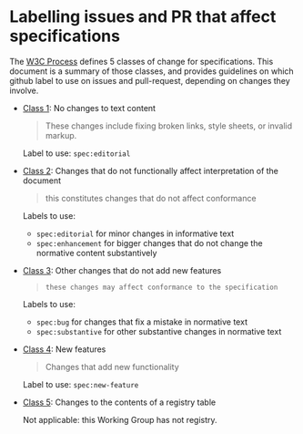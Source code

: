 # Labelling issues and PR that affect specifications

The [W3C Process] defines 5 classes of change for specifications.
This document is a summary of those classes,
and provides guidelines on which github label to use on issues and pull-request,
depending on changes they involve.

* [Class 1]: No changes to text content

  > These changes include fixing broken links, style sheets, or invalid markup. 

  Label to use: `spec:editorial`


* [Class 2]: Changes that do not functionally affect interpretation of the document

  > this constitutes changes that do not affect conformance

  Labels to use:
  * `spec:editorial` for minor changes in informative text
  * `spec:enhancement` for bigger changes that do not change the normative content substantively

* [Class 3]: Other changes that do not add new features

  > 	these changes may affect conformance to the specification

  Labels to use:

  * `spec:bug` for changes that fix a mistake in normative text
  * `spec:substantive` for other substantive changes in normative text


* [Class 4]: New features

  > Changes that add new functionality

  Label to use: `spec:new-feature`


* [Class 5]: Changes to the contents of a registry table

  Not applicable: this Working Group has not registry.

  

[W3C Process]: https://www.w3.org/policies/process/#correction-classesA
[Class 1]: https://www.w3.org/policies/process/#class-1
[Class 2]: https://www.w3.org/policies/process/#class-2
[Class 3]: https://www.w3.org/policies/process/#class-3
[Class 4]: https://www.w3.org/policies/process/#class-4
[Class 5]: https://www.w3.org/policies/process/#class-5
